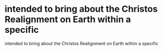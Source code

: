 # intended to bring about the Christos Realignment on Earth within a specific

intended to bring about the Christos Realignment on Earth within a specific
